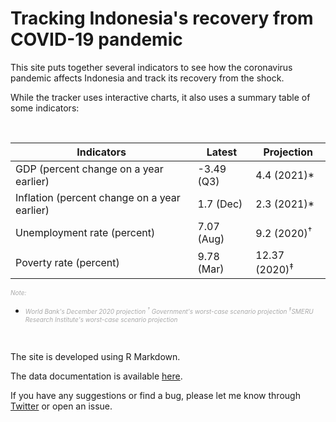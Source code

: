 # Tracking Indonesia's recovery from COVID-19 pandemic

This site puts together several indicators to see how the coronavirus pandemic affects Indonesia and track its recovery from the shock.

While the tracker uses interactive charts, it also uses a summary table of some indicators:

<br>

Indicators                                   | Latest          | Projection  
-------------------------------------------- | --------------- | -----------------  
GDP (percent change on a year earlier)       | -3.49 (Q3)      | 4.4 (2021)*  
Inflation (percent change on a year earlier) | 1.7 (Dec)       | 2.3 (2021)*  
Unemployment rate (percent)                  | 7.07 (Aug)      | 9.2 (2020)<sup>†</sup>   
Poverty rate (percent)                       | 9.78 (Mar)      | 12.37 (2020)<sup>‡</sup>  

<i style="color: #a9a9a9;font-size: 10px;">Note: 
* World Bank's December 2020 projection
<sup>†</sup> Government's worst-case scenario projection
<sup>‡</sup>SMERU Research Institute's worst-case scenario projection</i>

<br>

The site is developed using R Markdown.

The data documentation is available [here](https://dzulfiqarfr.github.io/indonesia-recovery-tracker/dataset.html).

If you have any suggestions or find a bug, please let me know through [Twitter](https://twitter.com/dzulfiqarfr) or open an issue.